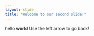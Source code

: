 ```yaml
---
layout: slide
title: "Welcome to our second slide!"
---
```

hello **world**
Use the left arrow to go back!